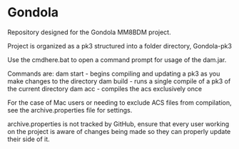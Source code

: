 # Gondola

Repository designed for the Gondola MM8BDM project.

Project is organized as a pk3 structured into a folder directory, Gondola-pk3

Use the cmdhere.bat to open a command prompt for usage of the dam.jar.

Commands are: 
dam start - begins compiling and updating a pk3 as you make changes to the directory 
dam build - runs a single compile of a pk3 of the current directory 
dam acc - compiles the acs exclusively once

For the case of Mac users or needing to exclude ACS files from compilation, see the archive.properties file for settings.

archive.properties is not tracked by GitHub, ensure that every user working on the project is aware of changes being made so they can properly update their side of it.
